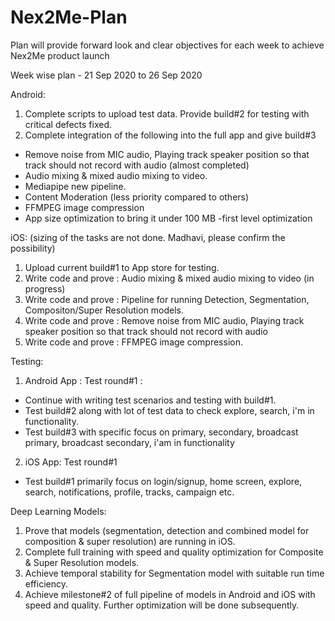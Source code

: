 # Nex2Me-Plan

Plan will provide forward look and clear objectives for each week to achieve Nex2Me product launch

Week wise plan - 21 Sep 2020 to 26 Sep 2020

Android: 
1. Complete scripts to upload test data. Provide build#2 for testing with critical defects fixed.
2. Complete integration of the following into the full app and give build#3
  * Remove noise from MIC audio, Playing track speaker position so that track should not record with audio (almost completed) 
  * Audio mixing & mixed audio mixing to video.
  * Mediapipe new pipeline. 
  * Content Moderation (less priority compared to others)
  * FFMPEG image compression
  * App size optimization to bring it under 100 MB -first level optimization

iOS: (sizing of the tasks are not done. Madhavi, please confirm the possibility)
1. Upload current build#1 to App store for testing.
2. Write code and prove : Audio mixing & mixed audio mixing to video (in progress)
3. Write code and prove : Pipeline for running Detection, Segmentation, Compositon/Super Resolution models.
4. Write code and prove : Remove noise from MIC audio, Playing track speaker position so that track should not record with audio
5. Write code and prove : FFMPEG image compression.

Testing:
1. Android App : Test round#1 : 
  * Continue with writing test scenarios and testing with build#1. 
  * Test build#2 along with lot of test data to check explore, search, i'm in functionality.
  * Test build#3 with specific focus on primary, secondary, broadcast primary, broadcast secondary, i'am in functionality

2. iOS App: Test round#1 
  * Test build#1 primarily focus on login/signup, home screen, explore, search, notifications, profile, tracks, campaign etc.

Deep Learning Models:
1. Prove that models (segmentation, detection and combined model for composition & super resolution) are running in iOS.
2. Complete full training with speed and quality optimization for Composite & Super Resolution models.
3. Achieve temporal stability for Segmentation model with suitable run time efficiency.
4. Achieve milestone#2 of full pipeline of models in Android and iOS with speed and quality. Further optimization will be done subsequently.

